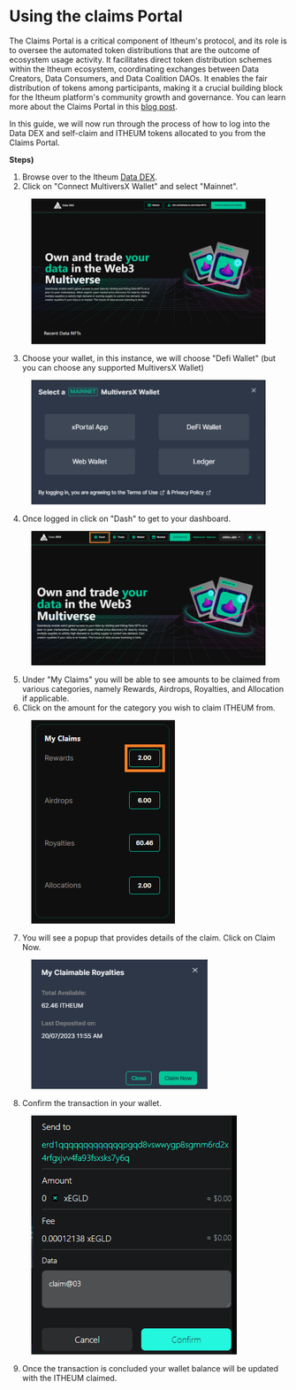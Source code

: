 # Using the claims Portal

The Claims Portal is a critical component of Itheum's protocol, and its role is to oversee the automated token distributions that are the outcome of ecosystem usage activity. It facilitates direct token distribution schemes within the Itheum ecosystem, coordinating exchanges between Data Creators, Data Consumers, and Data Coalition DAOs. It enables the fair distribution of tokens among participants, making it a crucial building block for the Itheum platform's community growth and governance. You can learn more about the Claims Portal in this [blog post](https://medium.com/itheum-newsletter/itheums-token-distribution-nucleus-the-claims-portal-is-now-live-on-the-elrond-mainnet-e5717c3827b6).

In this guide, we will now run through the process of how to log into the Data DEX and self-claim and ITHEUM tokens allocated to you from the Claims Portal.

**Steps)**

1. Browse over to the Itheum [Data DEX](https://datadex.itheum.io/).
2. Click on "Connect MultiversX Wallet" and select "Mainnet".

<figure><img src="../../.gitbook/assets/image (49).png" alt=""><figcaption></figcaption></figure>

3. Choose your wallet, in this instance, we will choose "Defi Wallet" (but you can choose any supported MultiversX Wallet)

<figure><img src="../../.gitbook/assets/image (76).png" alt=""><figcaption></figcaption></figure>

4. Once logged in click on "Dash" to get to your dashboard.

<figure><img src="../../.gitbook/assets/dashboard.png" alt=""><figcaption></figcaption></figure>

5. Under "My Claims" you will be able to see amounts to be claimed from various categories, namely Rewards, Airdrops, Royalties, and Allocation if applicable.
6. Click on the amount for the category you wish to claim ITHEUM from.

<figure><img src="../../.gitbook/assets/image (38).png" alt=""><figcaption></figcaption></figure>

7. &#x20;You will see a popup that provides details of the claim. Click on Claim Now.

<figure><img src="../../.gitbook/assets/image (44).png" alt=""><figcaption></figcaption></figure>

8. Confirm the transaction in your wallet.

<figure><img src="../../.gitbook/assets/image (60).png" alt=""><figcaption></figcaption></figure>

9. Once the transaction is concluded your wallet balance will be updated with the ITHEUM claimed.
